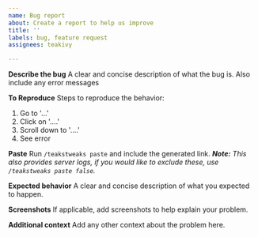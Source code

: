 ```yaml
---
name: Bug report
about: Create a report to help us improve
title: ''
labels: bug, feature request
assignees: teakivy

---
```


**Describe the bug**
A clear and concise description of what the bug is. Also include any error messages

**To Reproduce**
Steps to reproduce the behavior:
1. Go to '...'
2. Click on '....'
3. Scroll down to '....'
4. See error

**Paste**
Run `/teakstweaks paste` and include the generated link.
***Note:** This also provides server logs, if you would like to exclude these, use `/teakstweaks paste false`.*

**Expected behavior**
A clear and concise description of what you expected to happen.

**Screenshots**
If applicable, add screenshots to help explain your problem.

**Additional context**
Add any other context about the problem here.
